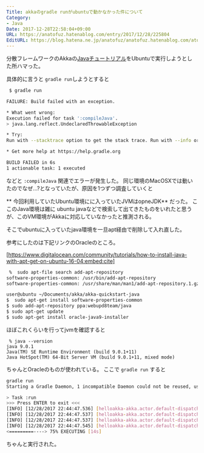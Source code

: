 ```yaml
---
Title: akkaのgradle runがubuntuで動かなかった件について
Category:
- Java
Date: 2017-12-28T22:58:04+09:00
URL: https://anatofuz.hatenablog.com/entry/2017/12/28/225804
EditURL: https://blog.hatena.ne.jp/anatofuz/anatofuz.hatenablog.com/atom/entry/8599973812330979631
---
```


分散フレームワークのAkkaの[Javaチュートリアル](https://developer.lightbend.com/guides/akka-quickstart-java/)をUbuntuで実行しようとした所ハマった。

具体的に言うと
`gradle run`しようとすると

```sh
 $ gradle run

FAILURE: Build failed with an exception.

* What went wrong:
Execution failed for task ':compileJava'.
> java.lang.reflect.UndeclaredThrowableException

* Try:
Run with --stacktrace option to get the stack trace. Run with --info or --debug option to get more log output. Run with --scan to get full insights.

* Get more help at https://help.gradle.org

BUILD FAILED in 6s
1 actionable task: 1 executed
```

などと `:compileJava` 関連でエラーが発生した。
同じ環境のMacOSXでは動いたのでなぜ…?となっていたが、原因を1つずつ調査していくと

** 今回利用していたUbuntu環境にに入っていたJVMはopneJDK** だった。
ここのJava環境は雑に ubuntu javaなどで検索して出てきたものをいれたと思うが、このVM環境がAkkaに対応していなかったと推測される。

そこでubuntuに入っていたjava環境を一旦apt経由で削除して入れ直した。

参考にしたのは下記リンクのOracleのところ。

[https://www.digitalocean.com/community/tutorials/how-to-install-java-with-apt-get-on-ubuntu-16-04:embed:cite]



```sh
 %  sudo apt-file search add-apt-repository
software-properties-common: /usr/bin/add-apt-repository
software-properties-common: /usr/share/man/man1/add-apt-repository.1.gz
```


```sh
user@ubuntu ~/Documents/akka/akka-quickstart-java
$  sudo apt-get install software-properties-common
$ sudo add-apt-repository ppa:webupd8team/java
$ sudo apt-get update
$ sudo apt-get install oracle-java9-installer
```

ほぼこれくらいを行ってjvmを確認すると

```
 % java --version
java 9.0.1
Java(TM) SE Runtime Environment (build 9.0.1+11)
Java HotSpot(TM) 64-Bit Server VM (build 9.0.1+11, mixed mode)
```

ちゃんとOracleのものが使われている。
ここで `gradle run` すると

```sh
gradle run
Starting a Gradle Daemon, 1 incompatible Daemon could not be reused, use --status for details

> Task :run
>>> Press ENTER to exit <<<
[INFO] [12/28/2017 22:44:47.536] [helloakka-akka.actor.default-dispatcher-2] [akka://helloakka/user/printerActor] Good day, Play
[INFO] [12/28/2017 22:44:47.537] [helloakka-akka.actor.default-dispatcher-2] [akka://helloakka/user/printerActor] Howdy, Akka
[INFO] [12/28/2017 22:44:47.537] [helloakka-akka.actor.default-dispatcher-2] [akka://helloakka/user/printerActor] Howdy, Lightbend
[INFO] [12/28/2017 22:44:47.545] [helloakka-akka.actor.default-dispatcher-3] [akka://helloakka/user/printerActor] Hello, Java
<=========----> 75% EXECUTING [14s]
```

ちゃんと実行された。
